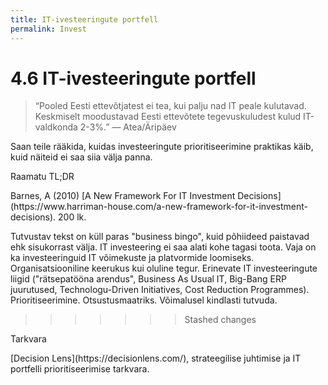 ```yaml
---
title: IT-ivesteeringute portfell
permalink: Invest
---
```


# 4.6 IT-ivesteeringute portfell

> “Pooled Eesti ettevõtjatest ei tea, kui palju nad IT peale kulutavad. Keskmiselt moodustavad Eesti ettevõtete tegevuskuludest kulud IT-valdkonda 2-3%.” — Atea/Äripäev

Saan teile rääkida, kuidas investeeringute prioritiseerimine praktikas käib, kuid näiteid ei saa siia välja panna.

<p class='tags'>Raamatu TL;DR</p>
Barnes, A (2010) [A New Framework For IT Investment Decisions](https://www.harriman-house.com/a-new-framework-for-it-investment-decisions). 200 lk.

Tutvustav tekst on küll paras "business bingo", kuid põhiideed paistavad ehk sisukorrast välja. IT investeering ei saa alati kohe tagasi toota. Vaja on ka investeeringuid IT võimekuste ja platvormide loomiseks. Organisatsiooniline keerukus kui oluline tegur. Erinevate IT investeeringute liigid ("rätsepatööna arendus", Business As Usual IT, Big-Bang ERP juurutused, Technologu-Driven Initiatives, Cost Reduction Programmes). Prioritiseerimine. Otsustusmaatriks. Võimalusel kindlasti tutvuda.
>>>>>>> Stashed changes

<p class='tags'><span class='tag'>Tarkvara</span></p>
[Decision Lens](https://decisionlens.com/), strateegilise juhtimise ja IT portfelli prioritiseerimise tarkvara. 

